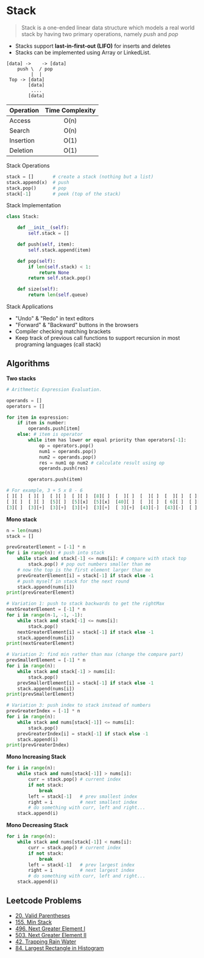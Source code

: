 # Stack

> Stack is a one-ended linear data structure which models a real world stack by having two primary operations, namely _push_ and _pop_

- Stacks support **last-in-first-out (LIFO)** for inserts and deletes
- Stacks can be implemented using Array or LinkedList.

```
[data] ->    -> [data]
    push \  / pop
         |  |
 Top -> [data]
        [data]
         ....
        [data]
```

| Operation  | Time Complexity |
| ---------- | :-------------: |
| Access     | O(n)            |
| Search     | O(n)            |
| Insertion  | O(1)            |
| Deletion   | O(1)            |

Stack Operations
```py
stack = []       # create a stack (nothing but a list)
stack.append(x)  # push
stack.pop()      # pop
stack[-1]        # peek (top of the stack)
```

Stack Implementation
```py
class Stack:

    def __init__(self):
        self.stack = []

    def push(self, item):
        self.stack.append(item)

    def pop(self):
        if len(self.stack) < 1:
            return None
        return self.stack.pop()

    def size(self):
        return len(self.queue)
```

Stack Applications
- "Undo" & "Redo" in text editors
- "Forward" & "Backward" buttons in the browsers
- Compiler checking matching brackets
- Keep track of previous call functions to support recursion in most programing languages (call stack)

## Algorithms

**Two stacks**
```py
# Arithmetic Expression Evaluation.

operands = []
operators = []

for item in expression:
    if item is number:
        operands.push[item]
    else: # item is operator
        while item has lower or equal priority than operators[-1]:
            op = operators.pop()
            num1 = operands.pop()
            num2 = operands.pop()
            res = num1 op num2 # calculate result using op
            operands.push(res)

        operators.push(item)

# For example, 3 + 5 x 8 - 6
[ ][ ]  [ ][ ]  [ ][ ]  [ ][ ]  [8][ ]  [  ][ ]  [  ][ ]  [  ][ ]  [ ][ ]
[ ][ ]  [ ][ ]  [5][ ]  [5][x]  [5][x]  [40][ ]  [  ][ ]  [ 6][ ]  [ ][ ]
[3][ ]  [3][+]  [3][+]  [3][+]  [3][+]  [ 3][+]  [43][-]  [43][-]  [ ][ ]
```

**Mono stack**
```py
n = len(nums)
stack = []

prevGreaterElement = [-1] * n
for i in range(n): # push into stack
    while stack and stack[-1] <= nums[i]: # compare with stack top
        stack.pop() # pop out numbers smaller than me
    # now the top is the first element larger than me
    prevGreaterElement[i] = stack[-1] if stack else -1
    # push myself in stack for the next round
    stack.append(nums[i])
print(prevGreaterElement)

# Variation 1: push to stack backwards to get the rightMax
nextGreaterElement = [-1] * n
for i in range(n-1, -1, -1):
    while stack and stack[-1] <= nums[i]:
        stack.pop()
    nextGreaterElement[i] = stack[-1] if stack else -1
    stack.append(nums[i])
print(nextGreaterElement)

# Variation 2: find min rather than max (change the compare part)
prevSmallerElement = [-1] * n
for i in range(n):
    while stack and stack[-1] > nums[i]:
        stack.pop()
    prevSmallerElement[i] = stack[-1] if stack else -1
    stack.append(nums[i])
print(prevSmallerElement)

# Variation 3: push index to stack instead of numbers
prevGreaterIndex = [-1] * n
for i in range(n):
    while stack and nums[stack[-1]] <= nums[i]:
        stack.pop()
    prevGreaterIndex[i] = stack[-1] if stack else -1
    stack.append(i)
print(prevGreaterIndex)
```

**Mono Increasing Stack**
```py
for i in range(n):
    while stack and nums[stack[-1]] > nums[i]:
        curr = stack.pop() # current index
        if not stack:
            break
        left = stack[-1]   # prev smallest index
        right = i          # next smallest index
        # do something with curr, left and right...
    stack.append(i)
```

**Mono Decreasing Stack**
```py
for i in range(n):
    while stack and nums[stack[-1]] < nums[i]:
        curr = stack.pop() # current index
        if not stack:
            break
        left = stack[-1]   # prev largest index
        right = i          # next largest index
        # do something with curr, left and right...
    stack.append(i)
```

## Leetcode Problems

- [20. Valid Parentheses](https://leetcode.com/problems/valid-parentheses/)
- [155. Min Stack](https://leetcode.com/problems/min-stack/)
- [496. Next Greater Element I](https://leetcode.com/problems/next-greater-element-i/)
- [503. Next Greater Element II](https://leetcode.com/problems/next-greater-element-ii/)
- [42. Trapping Rain Water](https://leetcode.com/problems/trapping-rain-water/)
- [84. Largest Rectangle in Histogram](https://leetcode.com/problems/largest-rectangle-in-histogram/)
